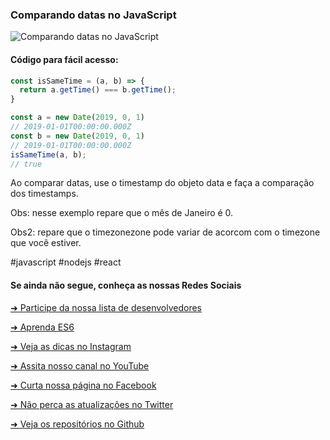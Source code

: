 ### Comparando datas no JavaScript

![Comparando datas no JavaScript](https://github.com/emersonbrogadev/social-media-snippets/blob/master/content/2019-08-09-comparing-dates/2019-08-09-comparing-dates.jpg)


#### Código para fácil acesso:

```js
const isSameTime = (a, b) => {
  return a.getTime() === b.getTime();
}

const a = new Date(2019, 0, 1) 
// 2019-01-01T00:00:00.000Z
const b = new Date(2019, 0, 1) 
// 2019-01-01T00:00:00.000Z
isSameTime(a, b); 
// true
```

Ao comparar datas, use o timestamp do objeto data e faça a comparação dos timestamps.

Obs: nesse exemplo repare que o mês de Janeiro é 0.

Obs2: repare que o timezonezone pode variar de acorcom com o timezone que você estiver.

#javascript #nodejs #react


#### Se ainda não segue, conheça as nossas Redes Sociais

[➜ Participe da nossa lista de desenvolvedores](https://emersonbroga.com/e/participe/?utm_source=github&utm_medium=social-media-snippets&utm_campaign=2019-08-09)

[➜ Aprenda ES6](https://amzn.to/2J4XnLg)

[➜ Veja as dicas no Instagram](https://www.instagram.com/emersonbrogadev/)

[➜ Assita nosso canal no YouTube](https://www.youtube.com/c/emersonbroga/)

[➜ Curta nossa página no Facebook](https://www.facebook.com/emersonbrogadev/)

[➜ Não perca as atualizações no Twitter](https://www.twitter.com/emersonbrogadev/)

[➜ Veja os repositórios no Github](https://www.twitter.com/emersonbrogadev/)
